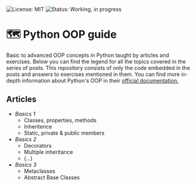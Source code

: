 ![License: MIT](https://img.shields.io/badge/License-MIT-%23E6F0FD)
![Status: Working, in progress](https://img.shields.io/badge/Status-Working%2C%20in%20progress-%23edfcf9)
# 🗺 Python OOP guide
Basic to advanced OOP concepts in Python taught by articles and exercises. Below you can find the legend for all the topics covered in the series of posts. This repository consists of only the code embedded in the posts and answers to exercises mentioned in them. You can find more in-depth information about Python's OOP in their [official documentation.](https://docs.python.org/3/tutorial/classes.html)


## Articles
- *Basics 1*
  - Classes, properties, methods
  - Inheritence
  - Static, private & public members
- *Basics 2*
  - Decorators
  - Multiple inheritance
  - (...)
- *Basics 3*
  - Metaclasses
  - Abstract Base Classes
